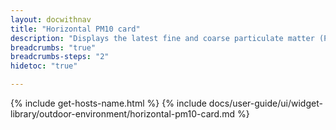 ```yaml
---
layout: docwithnav
title: "Horizontal PM10 card"
description: "Displays the latest fine and coarse particulate matter (PM10) telemetry in a scalable horizontal layout."
breadcrumbs: "true"
breadcrumbs-steps: "2"
hidetoc: "true"

---
```

{% include get-hosts-name.html %}
{% include docs/user-guide/ui/widget-library/outdoor-environment/horizontal-pm10-card.md %}
